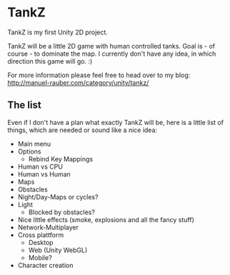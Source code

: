 # TankZ

TankZ is my first Unity 2D project. 

TankZ will be a little 2D game with human controlled tanks. Goal is - of course - to dominate the map. I currently don't have any idea, in which direction this game will go. :) 

For more information please feel free to head over to my blog: http://manuel-rauber.com/category/unity/tankz/

## The list

Even if I don't have a plan what exactly TankZ will be, here is a little list of things, which are needed or sound like a nice idea:

* Main menu
* Options
	* Rebind Key Mappings
* Human vs CPU
* Human vs Human
* Maps
* Obstacles
* Night/Day-Maps or cycles?
* Light
	* Blocked by obstacles?
* Nice little effects (smoke, explosions and all the fancy stuff)
* Network-Multiplayer
* Cross plattform
	* Desktop
	* Web (Unity WebGL)
	* Mobile? 
* Character creation